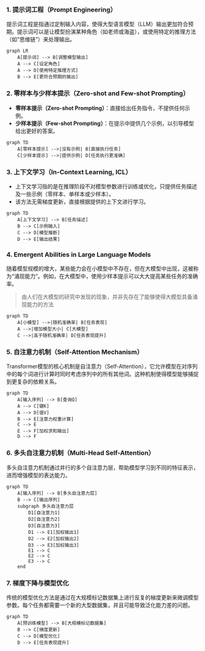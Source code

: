 

### 1. 提示词工程（Prompt Engineering）

提示词工程是指通过定制输入内容，使得大型语言模型（LLM）输出更加符合预期。提示词可以是让模型扮演某种角色（如老师或海盗），或使用特定的推理方法（如“思维链”）来处理输出。

```mermaid
graph LR
    A[提示词] --> B[调整模型输出]
    A --> C[设定角色]
    A --> D[使用特定推理方式]
    B --> E[更符合预期的输出]
```

### 2. 零样本与少样本提示（Zero-shot and Few-shot Prompting）

- **零样本提示（Zero-shot Prompting）**：直接给出任务指令，不提供任何示例。
- **少样本提示（Few-shot Prompting）**：在提示中提供几个示例，以引导模型给出更好的答案。

```mermaid
graph TD
    A[零样本提示] -->|没有示例| B[直接执行任务]
    C[少样本提示] -->|提供示例| D[任务执行更准确]
```

### 3. 上下文学习（In-Context Learning, ICL）

- 上下文学习指的是在推理阶段不对模型参数进行训练或优化，只提供任务描述及一些示例（零样本、单样本或少样本）。
- 该方法无需梯度更新，直接根据提供的上下文进行学习。

```mermaid
graph TD
    A[上下文学习] --> B[任务描述]
    B --> C[示例输入]
    C --> D[模型推断]
    D --> E[输出结果]
```

### 4. Emergent Abilities in Large Language Models

随着模型规模的增大，某些能力会在小模型中不存在，但在大模型中出现，这被称为“涌现能力”。例如，在大模型中，使用少样本提示可以大大提高某些任务的准确率。


> 由人们在大模型的研究中发现的现象，并非先存在了能够使得大模型具备涌现能力的方法

```mermaid
graph TD
    A[小模型] -->|随机准确率| B[任务表现]
    A -->|增加模型大小| C[大模型]
    C -->|高于随机准确率| D[任务表现提升]
```

### 5. 自注意力机制（Self-Attention Mechanism）

Transformer模型的核心机制是自注意力（Self-Attention），它允许模型在对序列中的每个词进行计算时同时考虑序列中的所有其他词。这种机制使得模型能够捕捉到更复杂的依赖关系。

```mermaid
graph TD
    A[输入序列] --> B[查询Q]
    A --> C[键K]
    A --> D[值V]
    B --> E[注意力权重计算]
    C --> E
    E --> F[加权求和输出]
    D --> F
```

### 6. 多头自注意力机制（Multi-Head Self-Attention）

多头自注意力机制通过并行的多个自注意力层，帮助模型学习到不同的特征表示，进而增强模型的表达能力。

```mermaid
graph TD
    A[输入序列] --> B[多头自注意力层]
    B --> C[输出序列]
    subgraph 多头自注意力层
        D1[自注意力1]
        D2[自注意力2]
        D3[自注意力3]
        D1 --> E1[加权输出1]
        D2 --> E2[加权输出2]
        D3 --> E3[加权输出3]
        E1 --> C
        E2 --> C
        E3 --> C
    end

```

### 7. 梯度下降与模型优化

传统的模型优化方法是通过在大规模标记数据集上进行反复的梯度更新来微调模型参数。每个任务都需要一个新的大型数据集，并且可能导致泛化能力差的问题。

```mermaid
graph TD
    A[预训练模型] --> B[大规模标记数据集]
    B --> C[梯度更新]
    C --> D[模型优化]
    D --> E[任务表现提升]
```

